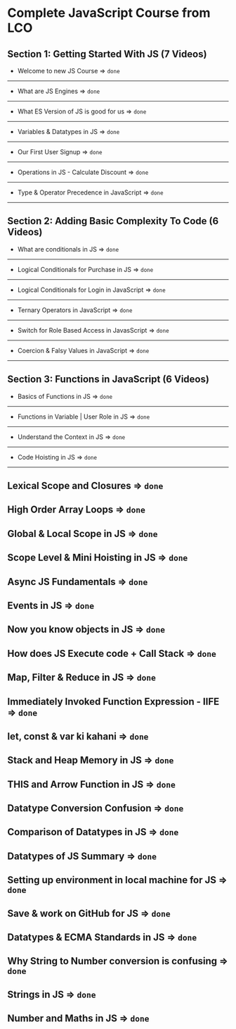 # Complete JavaScript Course from LCO

## Section 1: Getting Started With JS (7 Videos)

- Welcome to new JS Course => `done`
---
- What are JS Engines => `done`
---
- What ES Version of JS is good for us => `done`
---
- Variables & Datatypes in JS => `done`
---
- Our First User Signup => `done`
---
- Operations in JS - Calculate Discount => `done`
---
- Type & Operator Precedence in JavaScript => `done`
---

## Section 2: Adding Basic Complexity To Code (6 Videos)

- What are conditionals in JS => `done`
---
- Logical Conditionals for Purchase in JS => `done`
---
- Logical Conditionals for Login in JavaScript => `done`
---
- Ternary Operators in JavaScript => `done`
---
- Switch for Role Based Access in JavasScript => `done`
---
- Coercion & Falsy Values in JavaScript => `done`
---

## Section 3: Functions in JavaScript (6 Videos)

- Basics of Functions in JS => `done`
---
- Functions in Variable | User Role in JS => `done`
---
- Understand the Context in JS => `done`
---
- Code Hoisting in JS => `done`
---

## Lexical Scope and Closures => `done`

## High Order Array Loops => `done`

## Global & Local Scope in JS => `done`

## Scope Level & Mini Hoisting in JS => `done`

## Async JS Fundamentals => `done`

## Events in JS => `done`

## Now you know objects in JS => `done`

## How does JS Execute code + Call Stack => `done`

## Map, Filter & Reduce in JS => `done`

## Immediately Invoked Function Expression - IIFE => `done`

## let, const & var ki kahani => `done`

## Stack and Heap Memory in JS => `done`

## THIS and Arrow Function in JS => `done`

## Datatype Conversion Confusion => `done`

## Comparison of Datatypes in JS => `done`

## Datatypes of JS Summary => `done`

## Setting up environment in local machine for JS => `done`

## Save & work on GitHub for JS => `done`

## Datatypes & ECMA Standards in JS => `done`

## Why String to Number conversion is confusing => `done`

## Strings in JS => `done`

## Number and Maths in JS => `done`
